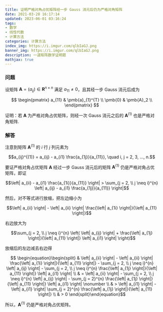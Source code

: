 ```yaml
---
title: 证明严格对角占优矩阵经一步 Gauss 消元后仍为严格对角矩阵
date: 2021-03-28 16:17:14
updated: 2023-06-01 03:16:24
tags:
- 数学
- 线性代数
- 计算方法
categories: 计算方法
index_img: https://i.imgur.com/qlbIaGJ.png
banner_img: https://i.imgur.com/qlbIaGJ.png
description: 一道矩阵数学证明题
mathjax: true
---
```


### 问题

设矩阵 $\mathbf{A} = (a_{ij}) \in \mathbf{R}^{n \times n}$ 满足 $a_{11} \neq 0$，且其经一步 Gauss 消元后成为

$$
\begin{pmatrix}
a_{11} & \pmb{a}_{1}^{T} \\
\pmb{0} & \pmb{A}_2 \\
\end{pmatrix}
$$

证明：若 $\pmb{A}$ 为严格对角占优矩阵，则经一次 Gauss 消元之后的 $\pmb{A}^{(1)}$ 也是严格对角矩阵.

### 解答

注意到矩阵 $\pmb{A}^{(1)}$ 的 $i$ 行 $j$ 列元素为

$$a_{ij}^{(1)} = a_{ij} - a_{i1} \frac{a_{1j}}{a_{11}}, \quad i, j = 2, 3, ..., n.$$

要证严格对角占优矩阵 $\mathbf{A}$ 经过一步 Gauss 消元后的矩阵 $\mathbf{A}^{(1)}$ 仍是严格对角占优矩阵，即证

$$\left| a_{ii} - a_{i1} \frac{a_{1i}}{a_{11}} \right| > \sum_{j = 2, \\ j \neq i}^{n} \left| a_{ij} - a_{i1} \frac{a_{1j}}{a_{11}} \right|$$

然后，对不等式进行放缩，把左边缩小为

$$\left| a_{ii} \right| - \left| a_{ii} \right| \frac{\left| a_{1i} \right|}{\left| a_{11} \right|}$$

右边放大为

$$\sum_{j = 2, \\ j \neq i}^{n} \left( \left| a_{ij} \right| + \frac{\left| a_{1j} \right|}{\left| a_{11} \right|} \left| a_{i1} \right| \right)$$

放缩后的左边减去右边得

$$
\begin{equation}\begin{split}
& \left| a_{ii} \right| - \left| a_{ii} \right| \frac{\left| a_{1i} \right|}{\left| a_{11} \right|} - \sum_{j = 2, \\ j \neq i}^{n} \left| a_{ij} \right| - \sum_{j = 2, \\ j \neq i}^{n} \frac{\left| a_{1j} \right|}{\left| a_{11} \right|} \left| a_{i1} \right| \\ 
& = \left| a_{ii} \right| - \sum_{j = 2, \\ j \neq i}^{n} \left| a_{ij} \right| - \sum_{j = 2}^{n} \frac{\left| a_{1j} \right|}{\left| a_{11} \right|} \left| a_{i1} \right| \nonumber \\ 
& > \left| a_{i1} \right| - \left| a_{i1} \right| \sum_{j = 2}^{n} \frac{\left| a_{1j} \right|}{\left| a_{11} \right|} \\ 
& > 0 
\end{split}\end{equation}$$

所以，$\mathbf{A}^{(1)}$ 仍是严格对角占优矩阵。